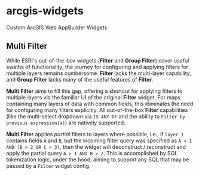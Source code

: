# arcgis-widgets

Custom ArcGIS Web AppBuilder Widgets

## **Multi Filter**

While ESRI's out-of-the-box widgets (**Filter** and **Group Filter**) cover useful swaths of functionality, the journey for configuring and applying filters for multiple layers remains cumbersome. **Filter** lacks the multi-layer capability, and **Group Filter** lacks many of the useful features of **Filter**.

**Multi Filter** aims to fill this gap, offering a shortcut for applying filters to multiple layers via the familiar UI of the original **Filter** widget. For maps containing many layers of data with common fields, this eliminates the need for configuring many filters explicitly. All out-of-the-box **Filter** capabilities (like the multi-select dropdown via `IS ANY OF` and the ability to `Filter by previous expression(s)`) are natively supported.

**Multi Filter** applies *partial* filters to layers where possible, i.e., if `layer_1` contains fields `A` and `B`, but the incoming filter query was specified as `A > 1 AND (B > 2 OR C > 3)`, then the widget will deconstruct / reconstruct and apply the partial query `A > 1 AND B > 2`. This is accomplished by SQL tokenization logic, under the hood, aiming to support any SQL that may be passed by a `Filter` widget config.
